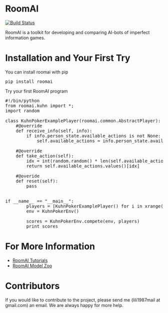 # RoomAI

[![Build Status](https://travis-ci.org/roomai/RoomAI.svg?branch=master)](https://travis-ci.org/roomai/RoomAI.svg?branch=master)

RoomAI is a toolkit for developing and comparing AI-bots of imperfect information games.



# Installation and Your First Try

You can install roomai with pip

<pre>
pip install roomai
</pre>

Try your first RoomAI program


<pre>
#!/bin/python
from roomai.kuhn import *;
import random

class KuhnPokerExamplePlayer(roomai.common.AbstractPlayer):
    #@override
    def receive_info(self, info):
        if info.person_state.available_actions is not None:
            self.available_actions = info.person_state.available_actions

    #@override
    def take_action(self):
        idx = int(random.random() * len(self.available_actions))
        return self.available_actions.values()[idx]

    #@overide
    def reset(self):
        pass


if __name__ == "__main__":
        players = [KuhnPokerExamplePlayer() for i in xrange(2)]
        env = KuhnPokerEnv()

        scores = KuhnPokerEnv.compete(env, players)
        print scores
</pre>




# For More Information

 - [RoomAI Tutorials](https://github.com/roomai/RoomAI/blob/master/roomai/README.md)
 - [RoomAI Model Zoo](https://github.com/roomai/RoomAI/blob/master/models/README.md)


# Contributors

If you would like to contribute to the project, please send me (lili1987mail at gmail.com) an email. We are always happy for more help.
